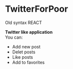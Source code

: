 # TwitterForPoor
Old syntax REACT

**Twitter like application**
<br />You can:
* Add new post
* Delet posts
* Like posts
* Add to favorites 


